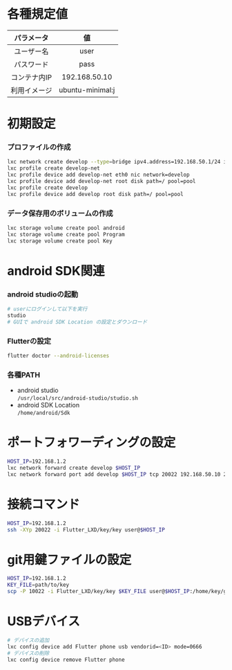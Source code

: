 # 各種規定値
|パラメータ|値|
|:-:|:-:|
|ユーザー名|user|
|パスワード|pass|
|コンテナ内IP|192.168.50.10|
|利用イメージ|ubuntu-minimal:j|

# 初期設定
### プロファイルの作成
```sh
lxc network create develop --type=bridge ipv4.address=192.168.50.1/24 ipv4.nat=true ipv6.address=none
lxc profile create develop-net
lxc profile device add develop-net eth0 nic network=develop
lxc profile device add develop-net root disk path=/ pool=pool
lxc profile create develop
lxc profile device add develop root disk path=/ pool=pool
```

### データ保存用のボリュームの作成
```sh
lxc storage volume create pool android
lxc storage volume create pool Program
lxc storage volume create pool Key
```

# android SDK関連
### android studioの起動
```sh
# userにログインして以下を実行
studio
# GUIで android SDK Location の設定とダウンロード
```
### Flutterの設定
```sh
flutter doctor --android-licenses
```
### 各種PATH
- android studio  
  `/usr/local/src/android-studio/studio.sh`
- android SDK Location  
  `/home/android/Sdk`


# ポートフォワーディングの設定
```sh
HOST_IP=192.168.1.2
lxc network forward create develop $HOST_IP
lxc network forward port add develop $HOST_IP tcp 20022 192.168.50.10 22
```

# 接続コマンド
```sh
HOST_IP=192.168.1.2
ssh -XYp 20022 -i Flutter_LXD/key/key user@$HOST_IP
```

# git用鍵ファイルの設定
```sh
HOST_IP=192.168.1.2
KEY_FILE=path/to/key
scp -P 10022 -i Flutter_LXD/key/key $KEY_FILE user@$HOST_IP:/home/key/git
```

# USBデバイス
```sh
# デバイスの追加
lxc config device add Flutter phone usb vendorid=<ID> mode=0666
# デバイスの削除
lxc config device remove Flutter phone
```
